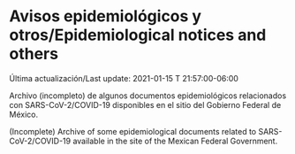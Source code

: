 # Avisos epidemiológicos y otros/Epidemiological notices and others

Última actualización/Last update: 2021-01-15 T 21:57:00-06:00

Archivo (incompleto) de algunos documentos epidemiológicos relacionados con SARS-CoV-2/COVID-19 disponibles en el sitio del Gobierno Federal de México.

(Incomplete) Archive of some epidemiological documents related to SARS-CoV-2/COVID-19 available in the site of the Mexican Federal Government.
